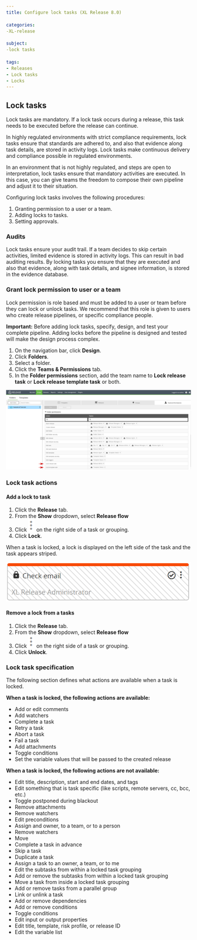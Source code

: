 ```yaml
---
title: Configure lock tasks (XL Release 8.0)

categories:
-XL-release

subject:
-lock tasks

tags:
- Releases
- Lock tasks
- Locks
---
```


## Lock tasks
Lock tasks are mandatory. If a lock task occurs during a release, this task needs to be executed before the release can continue.

In highly regulated environments with strict compliance requirements, lock tasks ensure that standards are adhered to, and also that evidence along task details, are stored in activity logs. Lock tasks make continuous delivery and compliance possible in regulated environments.

In an environment that is not highly regulated, and steps are open to interpretation, lock tasks ensure that mandatory activities are executed. In this case, you can give teams the freedom to compose their own pipeline and adjust it to their situation.

Configuring lock tasks involves the following procedures:
1. Granting permission to a user or a team.
1. Adding locks to tasks.
1. Setting approvals.

### Audits
Lock tasks ensure your audit trail. If a team decides to skip certain activities, limited evidence is stored in activity logs. This can result in bad auditing results.
By locking tasks you ensure that they are executed and also that evidence, along with task details, and signee information, is stored in the evidence database.

### Grant lock permission to user or a team
Lock permission is role based and must be added to a user or team before they can lock or unlock tasks. We recommend that this role is given to users who create release pipelines, or specific compliance people.

**Important:** Before adding lock tasks, specify, design, and test your complete pipeline. Adding locks before the pipeline is designed and tested will make the design process complex.

  1. On the navigation bar, click **Design**.
  2. Click **Folders**.
  3. Select a folder.
  4. Click the **Teams & Permissions** tab.
  5. In the **Folder permissions** section, add the team name to **Lock release task** or **Lock release template task** or both.

  ![Lock permissions](../images/lock-permissions.png)


### Lock task actions

#### Add a lock to task
1. Click the **Release** tab.
2. From the **Show** dropdown, select **Release flow**
3. Click ![menu button](../images/menuBtn.png) on the right side of a task or grouping.
2. Click **Lock**.

When a task is locked, a lock is displayed on the left side of the task and the task appears striped.       

![Locked task example](../images/locked-task.png)

#### Remove a lock from a tasks
1. Click the **Release** tab.
2. From the **Show** dropdown, select **Release flow**
3. Click ![menu button](../images/menuBtn.png) on the right side of a task or grouping.
2. Click **Unlock**.

### Lock task specification
The following section defines what actions are available when a task is locked.

**When a task is locked, the following actions are available:**
- Add or edit comments
- Add watchers  
- Complete a task  
- Retry a task
- Abort a task
- Fail a task
- Add attachments
- Toggle conditions
- Set the variable values that will be passed to the created release

**When a task is locked, the following actions are not available:**
- Edit title, description, start and end dates, and tags    
- Edit something that is task specific (like scripts, remote servers, cc, bcc, etc.)    
- Toggle postponed during blackout
- Remove attachments   
- Remove watchers
- Edit preconditions  
- Assign and owner, to a team, or to a person
- Remove watchers  
- Move  
- Complete a task in advance
- Skip a task
- Duplicate a task
- Assign a task to an owner, a team, or to me
- Edit the subtasks from within a locked task grouping
- Add or remove the subtasks from within a locked task grouping
- Move a task from inside a locked task grouping
- Add or remove tasks from a parallel group
- Link or unlink a task
- Add or remove dependencies
- Add or remove conditions
- Toggle conditions
- Edit input or output properties
- Edit title, template, risk profile, or release ID
- Edit the variable list
